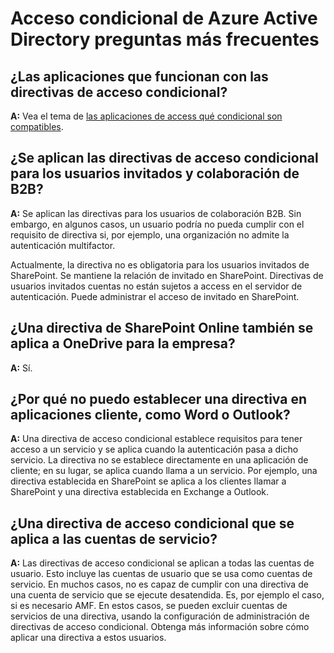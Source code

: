 <properties
    pageTitle="Acceso condicional de Azure Active Directory preguntas más frecuentes | Microsoft Azure"
    description="Preguntas más frecuentes sobre el acceso condicional "
    services="active-directory"
    documentationCenter=""
    authors="MarkusVi"
    manager="femila"
    editor=""/>

<tags
    ms.service="active-directory"
    ms.workload="identity"
    ms.tgt_pltfrm="na"
    ms.devlang="na"
    ms.topic="article"
    ms.date="10/20/2016"
    ms.author="markvi"/>

# <a name="azure-active-directory-conditional-access-faq"></a>Acceso condicional de Azure Active Directory preguntas más frecuentes

## <a name="which-applications-work-with-conditional-access-policies"></a>¿Las aplicaciones que funcionan con las directivas de acceso condicional?

**A:** Vea el tema de [las aplicaciones de access qué condicional son compatibles](active-directory-conditional-access-supported-apps.md).

## <a name="are-conditional-access-policies-enforced-for-b2b-collaboration-and-guest-users"></a>¿Se aplican las directivas de acceso condicional para los usuarios invitados y colaboración de B2B?

**A:** Se aplican las directivas para los usuarios de colaboración B2B. Sin embargo, en algunos casos, un usuario podría no pueda cumplir con el requisito de directiva si, por ejemplo, una organización no admite la autenticación multifactor. 

Actualmente, la directiva no es obligatoria para los usuarios invitados de SharePoint. Se mantiene la relación de invitado en SharePoint. Directivas de usuarios invitados cuentas no están sujetos a access en el servidor de autenticación. Puede administrar el acceso de invitado en SharePoint.

## <a name="does-a-sharepoint-online-policy-also-apply-to-onedrive-for-business"></a>¿Una directiva de SharePoint Online también se aplica a OneDrive para la empresa?

**A:** Sí.
 
## <a name="why-cant-i-set-a-policy-on-client-apps-like-word-or-outlook"></a>¿Por qué no puedo establecer una directiva en aplicaciones cliente, como Word o Outlook?

**A:** Una directiva de acceso condicional establece requisitos para tener acceso a un servicio y se aplica cuando la autenticación pasa a dicho servicio. La directiva no se establece directamente en una aplicación de cliente; en su lugar, se aplica cuando llama a un servicio. Por ejemplo, una directiva establecida en SharePoint se aplica a los clientes llamar a SharePoint y una directiva establecida en Exchange a Outlook.


## <a name="does-a-conditional-access-policy-apply-to-service-accounts"></a>¿Una directiva de acceso condicional que se aplica a las cuentas de servicio?

**A:** Las directivas de acceso condicional se aplican a todas las cuentas de usuario. Esto incluye las cuentas de usuario que se usa como cuentas de servicio. En muchos casos, no es capaz de cumplir con una directiva de una cuenta de servicio que se ejecute desatendida. Es, por ejemplo el caso, si es necesario AMF. En estos casos, se pueden excluir cuentas de servicios de una directiva, usando la configuración de administración de directivas de acceso condicional. Obtenga más información sobre cómo aplicar una directiva a estos usuarios.
